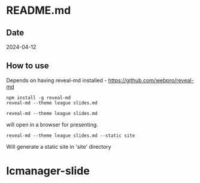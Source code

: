# README.md

## Date
2024-04-12 

## How to use
Depends on having reveal-md installed - https://github.com/webpro/reveal-md

```
npm install -g reveal-md
reveal-md --theme league slides.md
```	
    
```
reveal-md --theme league slides.md 
```
will open in a browser for presenting.

```
reveal-md --theme league slides.md --static site
```

Will generate a static site in 'site' directory

# lcmanager-slide
